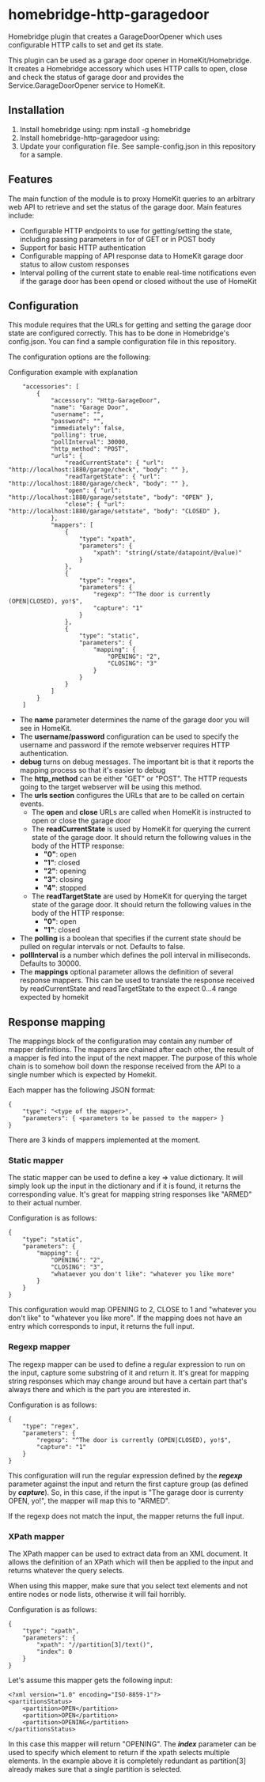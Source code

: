 # homebridge-http-garagedoor
Homebridge plugin that creates a GarageDoorOpener which uses configurable HTTP calls to set and get its state.

This plugin can be used as a garage door opener in HomeKit/Homebridge. It creates a Homebridge accessory which uses HTTP calls to open, close and check the status of garage door 
and provides the Service.GarageDoorOpener service to HomeKit.

## Installation

1. Install homebridge using: npm install -g homebridge
2. Install homebridge-http-garagedoor using: 
3. Update your configuration file. See sample-config.json in this repository for a sample. 

## Features
The main function of the module is to proxy HomeKit queries to an arbitrary web API to retrieve and set the status of the garage door. Main features include:
- Configurable HTTP endpoints to use for getting/setting the state, including passing parameters in for of GET or in POST body
- Support for basic HTTP authentication
- Configurable mapping of API response data to HomeKit garage door status to allow custom responses
- Interval polling of the current state to enable real-time notifications even if the garage door has been opend or closed without the use of HomeKit

## Configuration
This module requires that the URLs for getting and setting the garage door state are configured correctly. This has to be done in Homebridge's config.json. 
You can find a sample configuration file in this repository. 

The configuration options are the following:

Configuration example with explanation

```
    "accessories": [
        {
            "accessory": "Http-GarageDoor",
            "name": "Garage Door",
            "username": "",
            "password": "",
            "immediately": false,
            "polling": true,
            "pollInterval": 30000,
            "http_method": "POST",
            "urls": {
                "readCurrentState": { "url": "http://localhost:1880/garage/check", "body": "" },
                "readTargetState": { "url": "http://localhost:1880/garage/check", "body": "" },
                "open": { "url": "http://localhost:1880/garage/setstate", "body": "OPEN" },
                "close": { "url": "http://localhost:1880/garage/setstate", "body": "CLOSED" },
            },
            "mappers": [
                {
                    "type": "xpath",
                    "parameters": {
                        "xpath": "string(/state/datapoint/@value)"
                    }
                },
                {
                    "type": "regex",
                    "parameters": {
                        "regexp": "^The door is currently (OPEN|CLOSED), yo!$",
                        "capture": "1"
                    }
                },
                {
                    "type": "static",
                    "parameters": {
                        "mapping": {
                            "OPENING": "2",
                            "CLOSING": "3"
                        }
                    }
                }
            ]
        }
    ]

```

- The **name** parameter determines the name of the garage door you will see in HomeKit.
- The **username/password** configuration can be used to specify the username and password if the remote webserver requires HTTP authentication. 
- **debug** turns on debug messages. The important bit is that it reports the mapping process so that it's easier to debug
- The **http_method** can be either "GET" or "POST". The HTTP requests going to the target webserver will be using this method.
- The **urls section** configures the URLs that are to be called on certain events. 
  - The **open** and **close** URLs are called when HomeKit is instructed to open or close the garage door
  - The **readCurrentState** is used by HomeKit for querying the current state of the garage door. It should return the following values in the body of the HTTP response:
    - **"0"**: open
    - **"1"**: closed
    - **"2"**: opening
    - **"3"**: closing
    - **"4"**: stopped
  - The **readTargetState** are used by HomeKit for querying the target state of the garage door. It should return the following values in the body of the HTTP response:
    - **"0"**: open
    - **"1"**: closed
- The **polling** is a boolean that specifies if the current state should be pulled on regular intervals or not. Defaults to false.
- **pollInterval** is a number which defines the poll interval in milliseconds. Defaults to 30000.
- The **mappings** optional parameter allows the definition of several response mappers. This can be used to translate the response received by readCurrentState and readTargetState to the expect 0...4 range expected by homekit

## Response mapping

The mappings block of the configuration may contain any number of mapper definitions. The mappers are chained after each other,  the result of a mapper is fed into the input of the next mapper. The purpose of this whole chain is to somehow boil down the response received from the API to a single number which is expected by Homekit. 

Each mapper has the following JSON format:

```
{
    "type": "<type of the mapper>",
    "parameters": { <parameters to be passed to the mapper> }
}
```

There are 3 kinds of mappers implemented at the moment. 

### Static mapper

The static mapper can be used to define a key => value dictionary. It will simply look up the input in the dictionary and if it is found, it returns the corresponding value. It's great for mapping string responses like "ARMED" to their actual number. 

Configuration is as follows:

```
{
    "type": "static",
    "parameters": {
        "mapping": {
            "OPENING": "2",
            "CLOSING": "3",
			"whataever you don't like": "whatever you like more"
        }
    }
}
```

This configuration would map OPENING to 2, CLOSE to 1 and "whatever you don't like" to "whatever you like more". If the mapping does not have an entry which corresponds to input, it returns the full input. 

### Regexp mapper

The regexp mapper can be used to define a regular expression to run on the input, capture some substring of it and return it. It's great for mapping string responses which may change around but have a certain part that's always there and which is the part you are interested in. 

Configuration is as follows:

```
{
    "type": "regex",
    "parameters": {
        "regexp": "^The door is currently (OPEN|CLOSED), yo!$",
        "capture": "1"
    }
}
```

This configuration will run the regular expression defined by the ***regexp*** parameter against the input and return the first capture group (as defined by ***capture***). So, in this case, if the input is "The garage door is currenty OPEN, yo!", the mapper will map this to "ARMED".

If the regexp does not match the input, the mapper returns the full input. 

### XPath mapper

The XPath mapper can be used to extract data from an XML document. It allows the definition of an XPath which will then be applied to the input and returns whatever the query selects. 

When using this mapper, make sure that you select text elements and not entire nodes or node lists, otherwise it will fail horribly.

Configuration is as follows:

```
{
    "type": "xpath",
    "parameters": {
        "xpath": "//partition[3]/text()",
        "index": 0
    }
}
```

Let's assume this mapper gets the following input:

```
<?xml version="1.0" encoding="ISO-8859-1"?>
<partitionsStatus>
    <partition>OPEN</partition>
    <partition>OPEN</partition>
    <partition>OPENING</partition>
</partitionsStatus>
```

In this case this mapper will return "OPENING". The ***index*** parameter can be used to specify which element to return if the xpath selects multiple elements. In the example above it is completely redundant as partition[3] already makes sure that a single partition is selected. 
